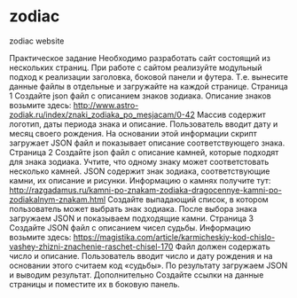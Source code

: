 # zodiac
zodiac website

Практическое задание
Необходимо разработать сайт состоящий из нескольких страниц. При работе с сайтом реализуйте модульный подход к реализации заголовка, боковой панели и футера. Т.е. вынесите данные файлы в отдельные и загружайте на каждой странице.
Страница 1
Создайте json файл с описанием знаков зодиака. Описание знаков возьмите здесь: 
http://www.astro-zodiak.ru/index/znaki_zodiaka_po_mesjacam/0-42
Массив содержит логотип, даты периода знака и описание. 
Пользователь вводит дату и месяц своего рождения. На основании этой информации скрипт загружает JSON файл и показывает описание соответствующего знака.
Страница 2
Создайте json файл с описание камней, которые подходят для знака зодиака. Учтите, что одному знаку может соответстовать несколько камней. JSON содержит знак зодиака, соответствующие камни, их описание и рисунки.
Информацию о камнях получите тут: 
http://razgadamus.ru/kamni-po-znakam-zodiaka-dragocennye-kamni-po-zodiakalnym-znakam.html
Создайте выпадающий список, в котором пользователь может выбрать знак зодиака. После выбора знака загружаем JSON и показываем подходящие камни. 
Страница 3
Создайте JSON файл  с описанием чисел судьбы. Информацию возьмите здесь:
https://magistika.com/article/karmicheskiy-kod-chislo-vashey-zhizni-znachenie-raschet-chisel-170
Файл должен содержать число и описание. 
Пользователь вводит число и дату рождения и на основании этого считаем код «судьбы». По результату загружаем JSON и выводим результат. 
Дополнительно
Создайте ссылки на данные страницы и поместите их в боковую панель. 
